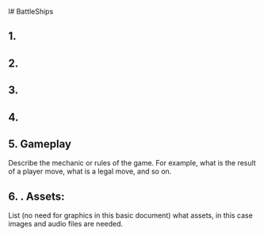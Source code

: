 l# BattleShips

## 1.




## 2.



## 3.



## 4.



## 5. Gameplay
Describe the mechanic or rules of the game. For example, what is the result of a
player move, what is a legal move, and so on.


## 6. . Assets:
List (no need for graphics in this basic document) what assets, in this case images
and audio files are needed.
